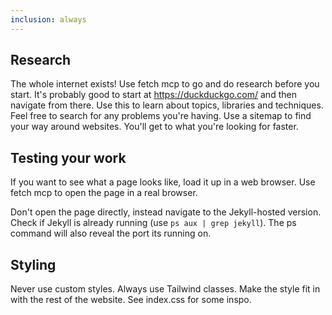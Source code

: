 ```yaml
---
inclusion: always
---
```


## Research

The whole internet exists! Use fetch mcp to go and do research before you start.
It's probably good to start at https://duckduckgo.com/ and then navigate from there.
Use this to learn about topics, libraries and techniques.
Feel free to search for any problems you're having.
Use a sitemap to find your way around websites. You'll get to what you're looking for faster.

## Testing your work

If you want to see what a page looks like, load it up in a web browser.
Use fetch mcp to open the page in a real browser.

Don't open the page directly, instead navigate to the Jekyll-hosted version.
Check if Jekyll is already running (use `ps aux | grep jekyll`). The ps command will also reveal the port its running on.

## Styling

Never use custom styles. Always use Tailwind classes.
Make the style fit in with the rest of the website.
See index.css for some inspo.